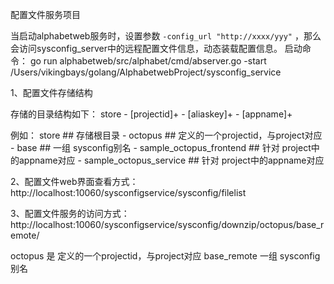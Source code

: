 配置文件服务项目

当启动alphabetweb服务时，设置参数 ` -config_url "http://xxxx/yyy" ` ，那么会访问sysconfig_server中的远程配置文件信息，动态装载配置信息。
启动命令：
go run alphabetweb/src/alphabet/cmd/abserver.go -start /Users/vikingbays/golang/AlphabetwebProject/sysconfig_service

1、配置文件存储结构

存储的目录结构如下：
    store
      - [projectid]+
         - [aliaskey]+
            - [appname]+

例如：
    store                                   ## 存储根目录
      - octopus                             ## 定义的一个projectid，与project对应
         - base                             ## 一组 sysconfig别名
            - sample_octopus_frontend       ## 针对 project中的appname对应
            - sample_octopus_service        ## 针对 project中的appname对应


2、配置文件web界面查看方式：
  http://localhost:10060/sysconfigservice/sysconfig/filelist


3、配置文件服务的访问方式：
  http://localhost:10060/sysconfigservice/sysconfig/downzip/octopus/base_remote/

  octopus  是 定义的一个projectid，与project对应
  base_remote  一组 sysconfig别名
